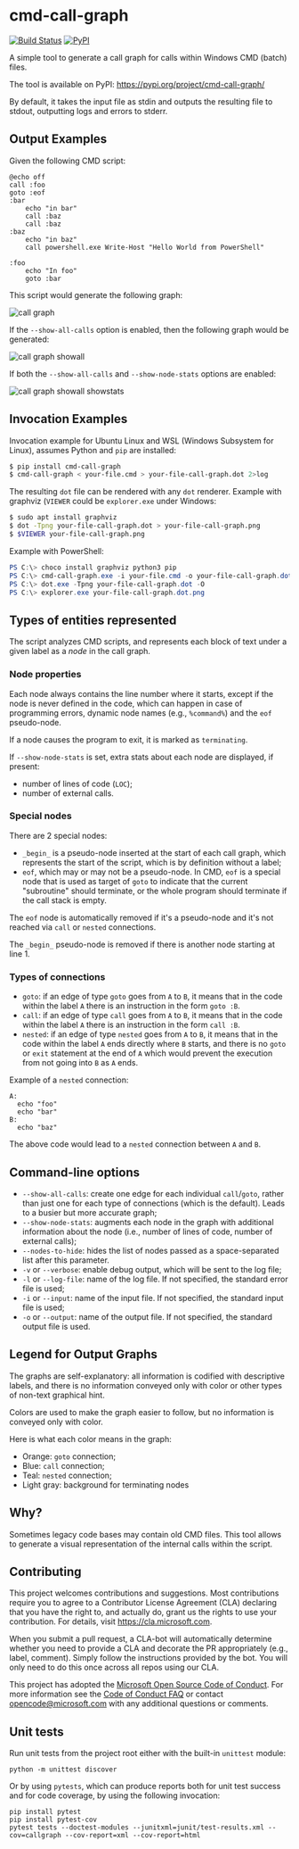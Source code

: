# cmd-call-graph

[![Build Status](https://dev.azure.com/cmd-call-graph/cmd-call-graph/_apis/build/status/Microsoft.cmd-call-graph?branchName=master)](https://dev.azure.com/cmd-call-graph/cmd-call-graph/_build/latest?definitionId=1?branchName=master)
[![PyPI](https://img.shields.io/pypi/v/cmd-call-graph.svg)](https://pypi.org/project/cmd-call-graph/)

A simple tool to generate a call graph for calls within Windows CMD (batch) files.

The tool is available on PyPI: https://pypi.org/project/cmd-call-graph/

By default, it takes the input file as stdin and outputs the resulting file
to stdout, outputting logs and errors to stderr.

## Output Examples

Given the following CMD script:

```
@echo off
call :foo
goto :eof
:bar
    echo "in bar"
    call :baz
    call :baz
:baz
    echo "in baz"
    call powershell.exe Write-Host "Hello World from PowerShell"

:foo
    echo "In foo"
    goto :bar
```

This script would generate the following graph:

![call graph](https://github.com/Microsoft/cmd-call-graph/raw/master/examples/example1-noshowall.png)

If the `--show-all-calls` option is enabled, then the following graph would be generated:

![call graph showall](https://github.com/Microsoft/cmd-call-graph/raw/master/examples/example1.png)

If both the `--show-all-calls` and `--show-node-stats` options are enabled:

![call graph showall showstats](https://github.com/Microsoft/cmd-call-graph/raw/master/examples/example1-nodestats.png)

## Invocation Examples

Invocation example for Ubuntu Linux and WSL (Windows Subsystem for Linux), assumes
Python and `pip` are installed:

```bash
$ pip install cmd-call-graph
$ cmd-call-graph < your-file.cmd > your-file-call-graph.dot 2>log
```

The resulting `dot` file can be rendered with any `dot` renderer. Example with
graphviz (`VIEWER` could be `explorer.exe` under Windows:

```bash
$ sudo apt install graphviz
$ dot -Tpng your-file-call-graph.dot > your-file-call-graph.png
$ $VIEWER your-file-call-graph.png
```

Example with PowerShell:

```powershell
PS C:\> choco install graphviz python3 pip
PS C:\> cmd-call-graph.exe -i your-file.cmd -o your-file-call-graph.dot
PS C:\> dot.exe -Tpng your-file-call-graph.dot -O
PS C:\> explorer.exe your-file-call-graph.dot.png
```

## Types of entities represented

The script analyzes CMD scripts, and represents each block of text under a given label as a *node* in
the call graph.

### Node properties

Each node always contains the line number where it starts, except if the node is never defined in the code,
which can happen in case of programming errors, dynamic node names (e.g., `%command%`) and the `eof` pseudo-node.

If a node causes the program to exit, it is marked as `terminating`.

If `--show-node-stats` is set, extra stats about each node are displayed, if present:

* number of lines of code (`LOC`);
* number of external calls.

### Special nodes

There are 2 special nodes:

* `_begin_` is a pseudo-node inserted at the start of each call graph, which represents the start of the
  script, which is by definition without a label;
* `eof`, which may or may not be a pseudo-node. In CMD, `eof` is a special node that is used as target
  of `goto` to indicate that the current "subroutine" should terminate, or the whole program should
  terminate if the call stack is empty.

The `eof` node is automatically removed if it's a pseudo-node and it's not reached via `call` or `nested`
connections.

The `_begin_` pseudo-node is removed if there is another node starting at line 1.

### Types of connections

 * `goto`: if an edge of type `goto` goes from `A` to `B`, it means that in the code within the label `A`
   there is an instruction in the form `goto :B`.
 * `call`: if an edge of type `call` goes from `A` to `B`, it means that in the code within the label `A`
   there is an instruction in the form `call :B`.
 * `nested`: if an edge of type `nested` goes from `A` to `B`, it means that in the code within the label `A`
   ends directly where `B` starts, and there is no `goto` or `exit` statement at the end of `A` which would
   prevent the execution from not going into `B` as `A` ends.

Example of a `nested` connection:

```
A:
  echo "foo"
  echo "bar"
B:
  echo "baz"
```

The above code would lead to a `nested` connection between `A` and `B`.

## Command-line options

* `--show-all-calls`: create one edge for each individual `call`/`goto`, rather than just one for each type
  of connections (which is the default). Leads to a busier but more accurate graph;
* `--show-node-stats`: augments each node in the graph with additional information about the node (i.e., number
  of lines of code, number of external calls);
* `--nodes-to-hide`: hides the list of nodes passed as a space-separated list after this parameter.
* `-v` or `--verbose`: enable debug output, which will be sent to the log file;
* `-l` or `--log-file`: name of the log file. If not specified, the standard error file is used;
* `-i` or `--input`: name of the input file. If not specified, the standard input file is used;
* `-o` or `--output`: name of the output file. If not specified, the standard output file is used.

## Legend for Output Graphs

The graphs are self-explanatory: all information is codified with descriptive labels, and there is no
information conveyed only with color or other types of non-text graphical hint.

Colors are used to make the graph easier to follow, but no information is conveyed only with color.

Here is what each color means in the graph:

 * Orange: `goto` connection;
 * Blue: `call` connection;
 * Teal: `nested` connection;
 * Light gray: background for terminating nodes

## Why?
Sometimes legacy code bases may contain old CMD files. This tool allows to
generate a visual representation of the internal calls within the script.

## Contributing

This project welcomes contributions and suggestions.  Most contributions require you to agree to a
Contributor License Agreement (CLA) declaring that you have the right to, and actually do, grant us
the rights to use your contribution. For details, visit https://cla.microsoft.com.

When you submit a pull request, a CLA-bot will automatically determine whether you need to provide
a CLA and decorate the PR appropriately (e.g., label, comment). Simply follow the instructions
provided by the bot. You will only need to do this once across all repos using our CLA.

This project has adopted the [Microsoft Open Source Code of Conduct](https://opensource.microsoft.com/codeofconduct/).
For more information see the [Code of Conduct FAQ](https://opensource.microsoft.com/codeofconduct/faq/) or
contact [opencode@microsoft.com](mailto:opencode@microsoft.com) with any additional questions or comments.

## Unit tests
Run unit tests from the project root either with the built-in `unittest` module:

    python -m unittest discover

Or by using `pytests`, which can produce reports both for unit test success and for code coverage, by
using the following invocation:

    pip install pytest
    pip install pytest-cov
    pytest tests --doctest-modules --junitxml=junit/test-results.xml --cov=callgraph --cov-report=xml --cov-report=html
